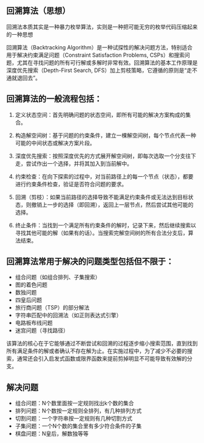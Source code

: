 ## 回溯算法（思想）

回溯法本质其实是一种暴力枚举算法，实则是一种把可能无穷的枚举代码压缩起来的一种思想

回溯算法（Backtracking Algorithm）是一种试探性的解决问题方法，特别适合用于解决约束满足问题（Constraint Satisfaction Problems, CSPs）和搜索问题，尤其在寻找问题的所有可行解或多解时非常有效。回溯算法的基本工作原理是深度优先搜索（Depth-First Search, DFS）加上剪枝策略，它遵循的原则是“走不通就退回去”。

## 回溯算法的一般流程包括：

1. 定义状态空间：首先明确问题的状态空间，即所有可能的解决方案构成的集合。

2. 构造解空间树：基于问题的约束条件，建立一棵解空间树，每个节点代表一种可能的中间状态或解决方案片段。

3. 深度优先搜索：按照深度优先的方式展开解空间树，即每次选取一个分支往下走，尝试作出一个选择，并将其加入到当前解中。

4. 约束检查：在向下探索的过程中，对当前路径上的每一个节点（状态），都要进行约束条件检查，验证是否符合问题的要求。

5. 回溯（剪枝）：如果当前路径的选择导致不能满足约束条件或无法达到目标状态，则撤销上一步的选择（即回溯），返回上一层节点，然后尝试其他可能的选择。

6. 终止条件：当找到一个满足所有约束条件的解时，记录下来，然后继续搜索以寻找其他可能的解（如果有的话）。当搜索完解空间树的所有合法分支后，算法结束。

## 回溯算法常用于解决的问题类型包括但不限于：

- 组合问题（如组合排列、子集搜索）
- 图的着色问题
- 数独问题
- 四皇后问题
- 旅行商问题（TSP）的部分解法
- 字符串匹配中的回溯法（如正则表达式引擎）
- 电路板布线问题
- 迷宫问题（寻找路径）

该算法的核心在于它能够通过不断尝试和回溯的过程逐步缩小搜索范围，直到找到所有满足条件的解或者确认不存在解为止。在实施过程中，为了减少不必要的搜索，通常还会引入启发式函数或限界函数来提前剪掉明显不可能导致有效解的分支。

## 解决问题

- 组合问题：N个数里面按一定规则找出k个数的集合
- 排列问题：N个数按一定规则全排列，有几种排列方式
- 切割问题：一个字符串按一定规则有几种切割方式
- 子集问题：一个N个数的集合里有多少符合条件的子集
- 棋盘问题：N皇后，解数独等等

